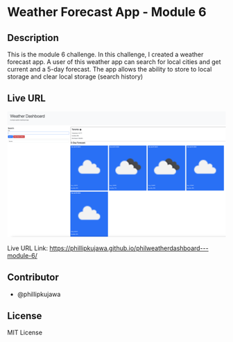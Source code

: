 # Weather Forecast App - Module 6 
## Description

This is the module 6 challenge. In this challenge, I created a weather forecast app. A user of this weather app can search for local cities and get current and a 5-day forecast. The app allows the ability to store to local storage and clear local storage (search history)
## Live URL
![Alt text](screenshot.png)

Live URL Link: https://phillipkujawa.github.io/philweatherdashboard---module-6/

## Contributor

* @phillipkujawa

## License

MIT License
